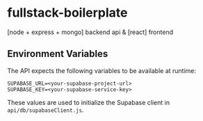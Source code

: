 # fullstack-boilerplate
[node + express + mongo] backend api &amp; [react] frontend

## Environment Variables

The API expects the following variables to be available at runtime:

```
SUPABASE_URL=<your-supabase-project-url>
SUPABASE_KEY=<your-supabase-service-key>
```

These values are used to initialize the Supabase client in `api/db/supabaseClient.js`.
